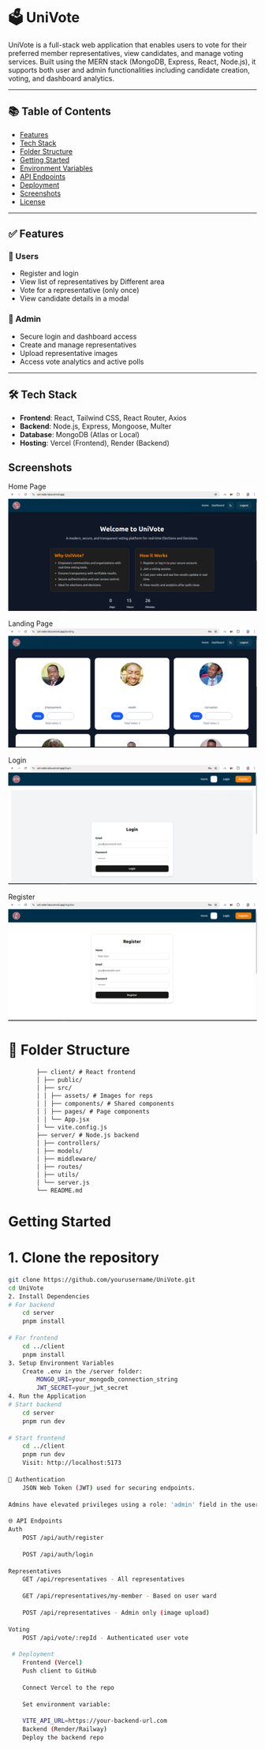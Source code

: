 # 🗳️ UniVote

UniVote is a full-stack web application that enables users to vote for their preferred member representatives, view candidates, and manage voting services. Built using the MERN stack (MongoDB, Express, React, Node.js), it supports both user and admin functionalities including candidate creation, voting, and dashboard analytics.

---

## 📚 Table of Contents

- [Features](#features)
- [Tech Stack](#tech-stack)
- [Folder Structure](#folder-structure)
- [Getting Started](#getting-started)
- [Environment Variables](#environment-variables)
- [API Endpoints](#api-endpoints)
- [Deployment](#deployment)
- [Screenshots](#screenshots)
- [License](#license)

---

## ✅ Features

### 👤 Users
- Register and login
- View list of representatives by Different area
- Vote for a representative (only once)
- View candidate details in a modal

### 🔐 Admin
- Secure login and dashboard access
- Create and manage representatives
- Upload representative images
- Access vote analytics and active polls

---

## 🛠 Tech Stack

- **Frontend**: React, Tailwind CSS, React Router, Axios
- **Backend**: Node.js, Express, Mongoose, Multer
- **Database**: MongoDB (Atlas or Local)
- **Hosting**: Vercel (Frontend), Render (Backend)

## Screenshots
Home Page
    ![Home Page](./screenshots/HomePage.png)

Landing Page
    ![landingPage Screenshot](./screenshots/landingPage.png)

Login
    ![Login Screenshot](./screenshots/login.png)

Register
    ![Register Screenshot](./screenshots/register.png)
# 📁 Folder Structure
```UniVote/
        ├── client/ # React frontend
        │ ├── public/
        │ ├── src/
        │ │ ├── assets/ # Images for reps
        │ │ ├── components/ # Shared components
        │ │ ├── pages/ # Page components
        │ │ └── App.jsx
        │ └── vite.config.js
        ├── server/ # Node.js backend
        │ ├── controllers/
        │ ├── models/
        │ ├── middleware/
        │ ├── routes/
        │ ├── utils/
        │ └── server.js
        └── README.md
```
# Getting Started

# 1. Clone the repository

```bash
git clone https://github.com/yourusername/UniVote.git
cd UniVote
2. Install Dependencies
# For backend
    cd server
    pnpm install

# For frontend
    cd ../client
    pnpm install
3. Setup Environment Variables
    Create .env in the /server folder:
        MONGO_URI=your_mongodb_connection_string
        JWT_SECRET=your_jwt_secret
4. Run the Application
# Start backend
    cd server
    pnpm run dev

# Start frontend
    cd ../client
    pnpm run dev
    Visit: http://localhost:5173

🔐 Authentication
    JSON Web Token (JWT) used for securing endpoints.

Admins have elevated privileges using a role: 'admin' field in the user model.

🌐 API Endpoints
Auth
    POST /api/auth/register

    POST /api/auth/login

Representatives
    GET /api/representatives - All representatives

    GET /api/representatives/my-member - Based on user ward

    POST /api/representatives - Admin only (image upload)

Voting
    POST /api/vote/:repId - Authenticated user vote

 # Deployment
    Frontend (Vercel)
    Push client to GitHub

    Connect Vercel to the repo

    Set environment variable:

    VITE_API_URL=https://your-backend-url.com
    Backend (Render/Railway)
    Deploy the backend repo
